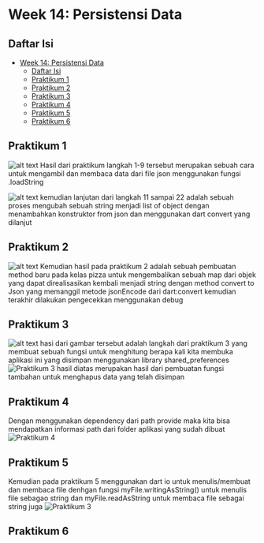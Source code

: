 # Week 14: Persistensi Data

## Daftar Isi
- [Week 14: Persistensi Data](#week-14-persistensi-data)
  - [Daftar Isi](#daftar-isi)
  - [Praktikum 1](#praktikum-1)
  - [Praktikum 2](#praktikum-2)
  - [Praktikum 3](#praktikum-3)
  - [Praktikum 4](#praktikum-4)
  - [Praktikum 5](#praktikum-5)
  - [Praktikum 6](#praktikum-6)

## Praktikum 1
![alt text](image.png)
Hasil dari praktikum langkah 1-9 tersebut merupakan sebuah cara untuk mengambil dan membaca data dari file json menggunakan fungsi .loadString

![alt text](image-1.png)
kemudian lanjutan dari langkah 11 sampai 22 adalah sebuah proses mengubah sebuah string menjadi list of object dengan menambahkan konstruktor from json dan menggunakan dart convert yang dilanjut

## Praktikum 2

![alt text](image-2.png)
Kemudian hasil pada praktikum 2 adalah sebuah pembuatan method baru pada kelas pizza untuk mengembalikan sebuah map dari objek yang dapat direalisasikan kembali menjadi string dengan method convert to Json yang memanggil metode jsonEncode dari dart:convert kemudian terakhir dilakukan pengecekkan menggunakan debug 

## Praktikum 3
![alt text](image-3.png)
hasi dari gambar tersebut adalah langkah dari praktikum 3 yang membuat sebuah fungsi untuk menghitung berapa kali kita membuka aplikasi ini yang disimpan menggunakan library shared_preferences
![Praktikum 3](Praktikum3.gif)
hasil diatas merupakan hasil dari pembuatan fungsi tambahan untuk menghapus data yang telah disimpan 

## Praktikum 4
Dengan menggunakan dependency dari path provide maka kita bisa mendapatkan informasi path dari folder aplikasi yang sudah dibuat
![Praktikum 4](image-4.png)

## Praktikum 5
Kemudian pada praktikum 5 menggunakan dart io untuk menulis/membuat dan membaca file denhgan fungsi myFile.writingAsString() untuk menulis file sebagao string dan myFile.readAsString untuk membaca file sebagai string juga
![Praktikum 3](Praktikum5.gif)

## Praktikum 6

